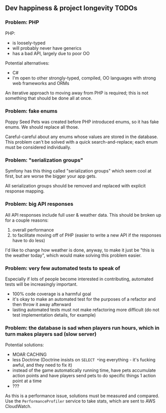 ## Dev happiness & project longevity TODOs

### Problem: PHP

PHP:
* is loosely-typed
* will probably never have generics
* has a bad API, largely due to poor OO

Potential alternatives:
* C#
* I'm open to other strongly-typed, compiled, OO languages with strong web frameworks and ORMs

An iterative approach to moving away from PHP is required; this is not something that should be done all at once.

### Problem: fake enums

Poppy Seed Pets was created before PHP introduced enums, so it has fake enums. We should replace all those.

Careful-careful about any enums whose values are stored in the database. This problem can't be solved with a quick search-and-replace; each enum must be considered individually.

### Problem: "serialization groups"

Symfony has this thing called "serialization groups" which seem cool at first, but are worse the bigger your app gets.

All serialization groups should be removed and replaced with explicit response mapping.

### Problem: big API responses

All API responses include full user & weather data. This should be broken up for a couple reasons:

1. overall performance
2. to facilitate moving off of PHP (easier to write a new API if the responses have to do less)

I'd like to change how weather is done, anyway, to make it just be "this is the weather today", which would make solving this problem easier.

### Problem: very few automated tests to speak of

Especially if lots of people become interested in contributing, automated tests will be increasingly important.

* 100% code coverage is a harmful goal
* it's okay to make an automated test for the purposes of a refactor and then throw it away afterward
* lasting automated tests must not make refactoring more difficult (do not test implementation details, for example)

### Problem: the database is sad when players run hours, which in turn makes players sad (slow server)

Potential solutions:
* MOAR CACHING
* less Doctrine (Doctrine insists on `SELECT *`ing everything - it's fucking awful, and they need to fix it)
* instead of the game automatically running time, have pets accumulate action points and have players send pets to do specific things 1 action point at a time
* ???

As this is a performance issue, solutions must be measured and compared. Use the `PerformanceProfiler` service to take stats, which are sent to AWS CloudWatch. 
